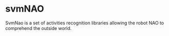 svmNAO
======

SvmNao is a set of activities recognition libraries allowing the robot NAO to comprehend the outside world.